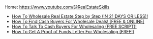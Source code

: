 Home: https://www.youtube.com/@RealEstateSkills
- [How To Wholesale Real Estate Step by Step (IN 21 DAYS OR LESS)!](https://youtu.be/JFnUABPy-A8)
- [How To Find Cash Buyers For Wholesale Deals! [FREE & ONLINE]](https://youtu.be/YzWGQJPKv6c)
- [How To Talk To Cash Buyers For Wholesaling (FREE SCRIPT)!](https://youtu.be/yPDBNoKgIUo)
- [How To Get A Proof of Funds Letter For Wholesaling (FREE!)](https://youtu.be/RGdJ-bquL5E)
